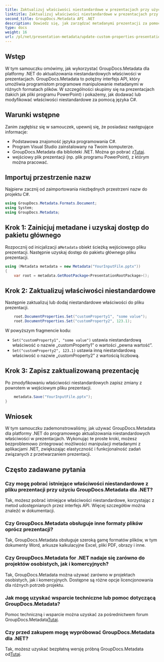 ```yaml
---
title: Zaktualizuj właściwości niestandardowe w prezentacjach przy użyciu platformy .NET
linktitle: Zaktualizuj właściwości niestandardowe w prezentacjach przy użyciu platformy .NET
second_title: GroupDocs.Metadata API .NET
description: Dowiedz się, jak zarządzać metadanymi prezentacji za pomocą GroupDocs.Metadata dla .NET. Skutecznie aktualizuj właściwości niestandardowe w plikach programu PowerPoint.
type: docs
weight: 16
url: /pl/net/presentation-metadata/update-custom-properties-presentations/
---
```

## Wstęp
W tym samouczku omówimy, jak wykorzystać GroupDocs.Metadata dla platformy .NET do aktualizowania niestandardowych właściwości w prezentacjach. GroupDocs.Metadata to potężny interfejs API, który umożliwia programistom programowe manipulowanie metadanymi w różnych formatach plików. W szczególności skupimy się na prezentacjach (takich jak pliki programu PowerPoint) i pokażemy, jak dodawać lub modyfikować właściwości niestandardowe za pomocą języka C#.
## Warunki wstępne
Zanim zagłębisz się w samouczek, upewnij się, że posiadasz następujące informacje:
- Podstawowa znajomość języka programowania C#.
- Program Visual Studio zainstalowany na Twoim komputerze.
-  GroupDocs.Metadata dla biblioteki .NET. Można go pobrać z[Tutaj](https://releases.groupdocs.com/metadata/net/).
- wejściowy plik prezentacji (np. plik programu PowerPoint), z którym można pracować.

## Importuj przestrzenie nazw
Najpierw zacznij od zaimportowania niezbędnych przestrzeni nazw do projektu C#.
```csharp
using GroupDocs.Metadata.Formats.Document;
using System;
using GroupDocs.Metadata;
```
## Krok 1: Zainicjuj metadane i uzyskaj dostęp do pakietu głównego
 Rozpocznij od inicjalizacji a`Metadata` obiekt ścieżką wejściowego pliku prezentacji. Następnie uzyskaj dostęp do pakietu głównego pliku prezentacji.
```csharp
using (Metadata metadata = new Metadata("YourInputFile.pptx"))
{
    var root = metadata.GetRootPackage<PresentationRootPackage>();
```
## Krok 2: Zaktualizuj właściwości niestandardowe
Następnie zaktualizuj lub dodaj niestandardowe właściwości do pliku prezentacji.
```csharp
    root.DocumentProperties.Set("customProperty1", "some value");
    root.DocumentProperties.Set("customProperty2", 123.1);
```
W powyższym fragmencie kodu:
- `Set("customProperty1", "some value")` ustawia niestandardową właściwość o nazwie „customProperty1” o wartości „pewna wartość”.
- `Set("customProperty2", 123.1)` ustawia inną niestandardową właściwość o nazwie „customProperty2” z wartością liczbową.
## Krok 3: Zapisz zaktualizowaną prezentację
Po zmodyfikowaniu właściwości niestandardowych zapisz zmiany z powrotem w wejściowym pliku prezentacji.
```csharp
    metadata.Save("YourInputFile.pptx");
}
```

## Wniosek
W tym samouczku zademonstrowaliśmy, jak używać GroupDocs.Metadata dla platformy .NET do programowego aktualizowania niestandardowych właściwości w prezentacjach. Wykonując te proste kroki, możesz bezproblemowo zintegrować możliwości manipulacji metadanymi z aplikacjami .NET, zwiększając elastyczność i funkcjonalność zadań związanych z przetwarzaniem prezentacji.

## Często zadawane pytania
### Czy mogę pobrać istniejące właściwości niestandardowe z pliku prezentacji przy użyciu GroupDocs.Metadata dla .NET?
Tak, możesz pobrać istniejące właściwości niestandardowe, korzystając z metod udostępnianych przez interfejs API. Więcej szczegółów można znaleźć w dokumentacji.
### Czy GroupDocs.Metadata obsługuje inne formaty plików oprócz prezentacji?
Tak, GroupDocs.Metadata obsługuje szeroką gamę formatów plików, w tym dokumenty Word, arkusze kalkulacyjne Excel, pliki PDF, obrazy i inne.
### Czy GroupDocs.Metadata for .NET nadaje się zarówno do projektów osobistych, jak i komercyjnych?
Tak, GroupDocs.Metadata można używać zarówno w projektach osobistych, jak i komercyjnych. Dostępne są różne opcje licencjonowania dla różnych potrzeb projektu.
### Jak mogę uzyskać wsparcie techniczne lub pomoc dotyczącą GroupDocs.Metadata?
 Pomoc techniczną i wsparcie można uzyskać za pośrednictwem forum GroupDocs.Metadata[Tutaj](https://forum.groupdocs.com/c/metadata/14).
### Czy przed zakupem mogę wypróbować GroupDocs.Metadata dla .NET?
 Tak, możesz uzyskać bezpłatną wersję próbną GroupDocs.Metadata od[Tutaj](https://releases.groupdocs.com/).